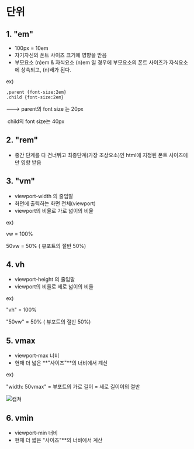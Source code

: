 # 단위

## 1. "em"

- 100px = 10em
-  자기자신의 폰트 사이즈 크기에 영향을 받음
- 부모요소 (n)em & 자식요소 (n)em 일 경우에 부모요소의 폰트 사이즈가 자식요소에 상속되고, (n)배가 된다.

ex)

```
,parent {font-size:2em}
.child {font-size:2em}
```

---> parent의 font size 는 20px 

​		child의 font size는 40px

## 2. "rem"

- 중간 단계를 다 건너뛰고 최종단계(가장 조상요소)인 html에 지정된 폰트 사이즈에만 영향 받음

## 3. "vm"

- viewport-width 의 줄임말
- 화면에 출력하는 화면 전체(viewport)
- viewport의 비율로 가로 넓이의 비율

ex)

vw = 100%

50vw = 50% ( 뷰포트의 절반 50%)

## 4. vh

- viewport-height 의 줄임말
- viewport의 비율로 세로 넓이의 비율

ex)

"vh" = 100%

"50vw" = 50% ( 뷰포트의 절반 50%)

## 5. vmax

- viewport-max 너비
- 현재 더 넓은 **"사이즈"**의 너비에서 계산

ex)

"width: 50vmax" = 뷰포트의 가로 길이 = 세로 길이이의 절반

![캡쳐](C:\Users\강호승\Desktop\캡처.PNG)

## 6. vmin

- viewport-min 너비
- 현재 더 짧은 "사이즈"**의 너비에서 계산